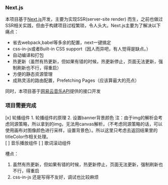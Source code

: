 ### Next.js 
本项目基于[Next.js](https://github.com/zeit/next.js/)开发，主要为实现SSR(server-site render)
而生，之前也做过SSR相关实践，但由于构建项目过程繁琐，令人头大。Next.js主要为了解决以下痛点：
- 省去webpack,babel等多余的配置，next一键搞定
- css-in-js或者Built-in CSS support（因人而异吧，有人觉得是缺点。）
- 自动编译和打包
- 热更新（虽然有热更新，但如果有错的时候，热更新停止，页面无法更新，强制刷新也不行，得重启）
- 方便的静态资源管理
- 成熟灵活的路由配置，Prefetching Pages（应该算最大的亮点）

同时，本项目基于[网易云音乐API](https://binaryify.github.io/NeteaseCloudMusicApi/)提供的接口开发

### 项目需要完成
[x] 轮播组件
    1. 轮播组件的原理
    2. 设置banner背景颜色
    注：由于img的解析会考虑同源策略，所以拿到的img，无法用canvas解析，（不考虑同源策略的话，可以使用画布对图像颜色进行采样，设置背景色）。所以这里只考虑去返回结果里的titleColor作相关处理。    
[ ] 音乐播放组件
[ ] 歌词滚动组件

槽点：
1. 虽然有热更新，但如果有错的时候，热更新停止，页面无法更新，强制刷新也不行，得重启
2. css-in-js  还是写得不友好，调试也比较麻烦